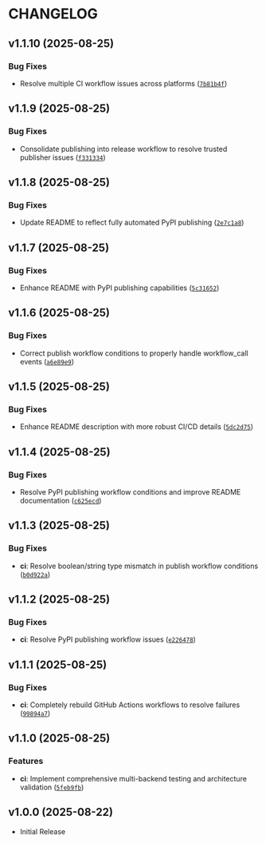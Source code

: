 # CHANGELOG

<!-- version list -->

## v1.1.10 (2025-08-25)

### Bug Fixes

- Resolve multiple CI workflow issues across platforms
  ([`7b81b4f`](https://github.com/soren-n/qt-web-bridge/commit/7b81b4f52925706a824c6da44f2ac18dfbe6ad71))


## v1.1.9 (2025-08-25)

### Bug Fixes

- Consolidate publishing into release workflow to resolve trusted publisher issues
  ([`f331334`](https://github.com/soren-n/qt-web-bridge/commit/f3313348a980f051351baac5c30aa28331d21701))


## v1.1.8 (2025-08-25)

### Bug Fixes

- Update README to reflect fully automated PyPI publishing
  ([`2e7c1a8`](https://github.com/soren-n/qt-web-bridge/commit/2e7c1a82aeb59f62838cd86283ae6393ff29e0b1))


## v1.1.7 (2025-08-25)

### Bug Fixes

- Enhance README with PyPI publishing capabilities
  ([`5c31652`](https://github.com/soren-n/qt-web-bridge/commit/5c31652a0b320499bb2858b6ca7445bf21a21b1e))


## v1.1.6 (2025-08-25)

### Bug Fixes

- Correct publish workflow conditions to properly handle workflow_call events
  ([`a6e89e9`](https://github.com/soren-n/qt-web-bridge/commit/a6e89e96393942c11afc6bec8670bf10e4390eec))


## v1.1.5 (2025-08-25)

### Bug Fixes

- Enhance README description with more robust CI/CD details
  ([`5dc2d75`](https://github.com/soren-n/qt-web-bridge/commit/5dc2d75831a7eb81780ffbf56a9e19a7da4ff523))


## v1.1.4 (2025-08-25)

### Bug Fixes

- Resolve PyPI publishing workflow conditions and improve README documentation
  ([`c625ecd`](https://github.com/soren-n/qt-web-bridge/commit/c625ecd29c15720c3c08f6c3d0184f057cbc5fbf))


## v1.1.3 (2025-08-25)

### Bug Fixes

- **ci**: Resolve boolean/string type mismatch in publish workflow conditions
  ([`b0d922a`](https://github.com/soren-n/qt-web-bridge/commit/b0d922a604ea93aa665ac9a83505472eed249f07))


## v1.1.2 (2025-08-25)

### Bug Fixes

- **ci**: Resolve PyPI publishing workflow issues
  ([`e226478`](https://github.com/soren-n/qt-web-bridge/commit/e2264789c3e2a67f7e4d61021f9b8f51b05b1059))


## v1.1.1 (2025-08-25)

### Bug Fixes

- **ci**: Completely rebuild GitHub Actions workflows to resolve failures
  ([`99894a7`](https://github.com/soren-n/qt-web-bridge/commit/99894a7d4aa5615ca62efaf1040c5566f5167b51))


## v1.1.0 (2025-08-25)

### Features

- **ci**: Implement comprehensive multi-backend testing and architecture validation
  ([`5feb9fb`](https://github.com/soren-n/qt-web-bridge/commit/5feb9fb934e7486636bdab1774b6982f3c72de6c))


## v1.0.0 (2025-08-22)

- Initial Release
